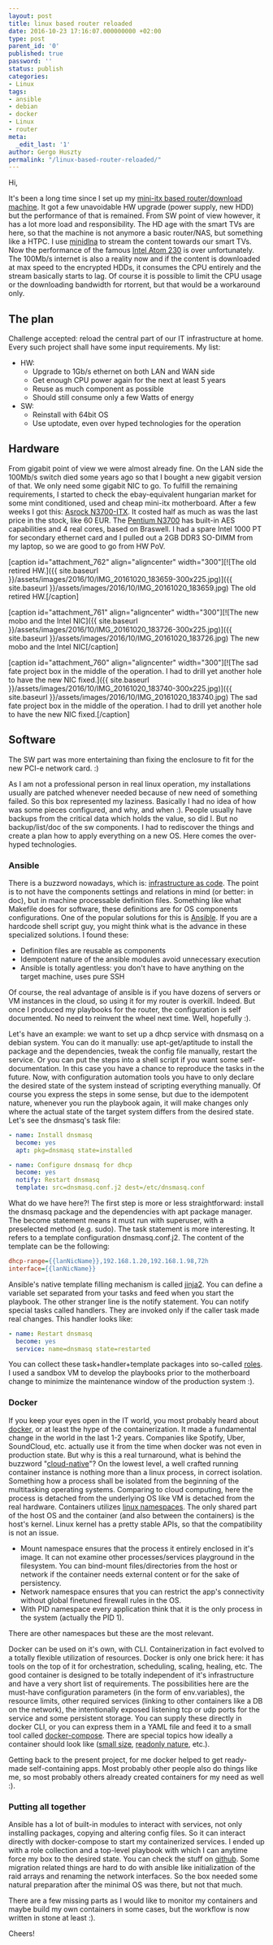 ```yaml
---
layout: post
title: linux based router reloaded
date: 2016-10-23 17:16:07.000000000 +02:00
type: post
parent_id: '0'
published: true
password: ''
status: publish
categories:
- Linux
tags:
- ansible
- debian
- docker
- Linux
- router
meta:
  _edit_last: '1'
author: Gergo Huszty
permalink: "/linux-based-router-reloaded/"
---
```

Hi,

It's been a long time since I set up my [mini-itx based router/download machine](https://libesz.digitaltrip.hu/my_linux_based_router/). It got a few unavoidable HW upgrade (power supply, new HDD) but the performance of that is remained. From SW point of view however, it has a lot more load and responsibility. The HD age with the smart TVs are here, so that the machine is not anymore a basic router/NAS, but something like a HTPC. I use [minidlna](https://sourceforge.net/projects/minidlna/) to stream the content towards our smart TVs. Now the performance of the famous [Intel Atom 230](http://ark.intel.com/products/35635/Intel-Atom-Processor-230-512K-Cache-1_60-GHz-533-MHz-FSB) is over unfortunately. The 100Mb/s internet is also a reality now and if the content is downloaded at max speed to the encrypted HDDs, it consumes the CPU entirely and the stream basically starts to lag. Of course it is possible to limit the CPU usage or the downloading bandwidth for rtorrent, but that would be a workaround only.<!--more-->

## The plan

Challenge accepted: reload the central part of our IT infrastructure at home. Every such project shall have some input requirements. My list:

- HW:
  - Upgrade to 1Gb/s ethernet on both LAN and WAN side
  - Get enough CPU power again for the next at least 5 years
  - Reuse as much component as possible
  - Should still consume only a few Watts of energy
- SW:
  - Reinstall with 64bit OS
  - Use uptodate, even over hyped technologies for the operation

## Hardware

From gigabit point of view we were almost already fine. On the LAN side the 100Mb/s switch died some years ago so that I bought a new gigabit version of that. We only need some gigabit NIC to go. To fulfill the remaining requirements, I started to check the ebay-equivalent hungarian market for some mint conditioned, used and cheap mini-itx motherboard. After a few weeks I got this: [Asrock N3700-ITX](http://www.asrock.com/mb/Intel/N3700-ITX/). It costed half as much as was the last price in the stock, like 60 EUR. The [Pentium N3700](http://ark.intel.com/products/87261/Intel-Pentium-Processor-N3700-2M-Cache-up-to-2_40-GHz) has built-in AES capabilities and 4 real cores, based on Braswell. I had a spare Intel 1000 PT for secondary ethernet card and I pulled out a 2GB DDR3 SO-DIMM from my laptop, so we are good to go from HW PoV.

[caption id="attachment\_762" align="aligncenter" width="300"][![The old retired HW.]({{ site.baseurl }}/assets/images/2016/10/IMG_20161020_183659-300x225.jpg)]({{ site.baseurl }}/assets/images/2016/10/IMG_20161020_183659.jpg) The old retired HW.[/caption]

[caption id="attachment\_761" align="aligncenter" width="300"][![The new mobo and the Intel NIC]({{ site.baseurl }}/assets/images/2016/10/IMG_20161020_183726-300x225.jpg)]({{ site.baseurl }}/assets/images/2016/10/IMG_20161020_183726.jpg) The new mobo and the Intel NIC[/caption]

[caption id="attachment\_760" align="aligncenter" width="300"][![The sad fate project box in the middle of the operation. I had to drill yet another hole to have the new NIC fixed.]({{ site.baseurl }}/assets/images/2016/10/IMG_20161020_183740-300x225.jpg)]({{ site.baseurl }}/assets/images/2016/10/IMG_20161020_183740.jpg) The sad fate project box in the middle of the operation. I had to drill yet another hole to have the new NIC fixed.[/caption]

## Software

The SW part was more entertaining than fixing the enclosure to fit for the new PCI-e network card. :)

As I am not a professional person in real linux operation, my installations usually are patched whenever needed because of new need of something failed. So this box represented my laziness. Basically I had no idea of how was some pieces configured, and why, and when :). People usually have backups from the critical data which holds the value, so did I. But no backup/list/doc of the sw components. I had to rediscover the things and create a plan how to apply everything on a new OS. Here comes the over-hyped technologies.

### Ansible

There is a buzzword nowadays, which is: [infrastructure as code](https://en.wikipedia.org/wiki/Infrastructure_as_Code). The point is to not have the components settings and relations in mind (or better: in doc), but in machine processable definition files. Something like what Makefile does for software, these definitions are for OS components configurations. One of the popular solutions for this is [Ansible](https://www.ansible.com/). If you are a hardcode shell script guy, you might think what is the advance in these specialized solutions. I found these:

- Definition files are reusable as components
- Idempotent nature of the ansible modules avoid unnecessary execution
- Ansible is totally agentless: you don't have to have anything on the target machine, uses pure SSH

Of course, the real advantage of ansible is if you have dozens of servers or VM instances in the cloud, so using it for my router is overkill. Indeed. But once I produced my playbooks for the router, the configuration is self documented. No need to reinvent the wheel next time. Well, hopefully :).

Let's have an example: we want to set up a dhcp service with dnsmasq on a debian system. You can do it manually: use apt-get/aptitude to install the package and the dependencies, tweak the config file manually, restart the service. Or you can put the steps into a shell script if you want some self-documentation. In this case you have a chance to reproduce the tasks in the future. Now, with configuration automation tools you have to only declare the desired state of the system instead of scripting everything manually. Of course you express the steps in some sense, but due to the idempotent nature, whenever you run the playbook again, it will make changes only where the actual state of the target system differs from the desired state. Let's see the dnsmasq's task file:

```yaml
- name: Install dnsmasq
  become: yes
  apt: pkg=dnsmasq state=installed

- name: Configure dnsmasq for dhcp
  become: yes
  notify: Restart dnsmasq
  template: src=dnsmasq.conf.j2 dest=/etc/dnsmasq.conf
```

What do we have here?! The first step is more or less straightforward: install the dnsmasq package and the dependencies with apt package manager. The become statement means it must run with superuser, with a preselected method (e.g. sudo). The task statement is more interesting. It refers to a template configuration dnsmasq.conf.j2. The content of the template can be the following:

```ini
dhcp-range={{lanNicName}},192.168.1.20,192.168.1.98,72h
interface={{lanNicName}}
```

Ansible's native template filling mechanism is called [jinja2](http://jinja.pocoo.org/docs/dev/). You can define a variable set separated from your tasks and feed when you start the playbook. The other stranger line is the notify statement. You can notify special tasks called handlers. They are invoked only if the caller task made real changes. This handler looks like:

```yaml
- name: Restart dnsmasq
  become: yes
  service: name=dnsmasq state=restarted
```

You can collect these task+handler+template packages into so-called [roles](http://docs.ansible.com/ansible/playbooks_roles.html). I used a sandbox VM to develop the playbooks prior to the motherboard change to minimize the maintenance window of the production system :).

### Docker

If you keep your eyes open in the IT world, you most probably heard about [docker](https://www.docker.com/), or at least the hype of the containerization. It made a fundamental change in the world in the last 1-2 years. Companies like Spotify, Uber, SoundCloud, etc. actually use it from the time when docker was not even in production state. But why is this a real turnaround, what is behind the buzzword "[cloud-native](http://www.informationweek.com/cloud/platform-as-a-service/cloud-native-what-it-means-why-it-matters/d/d-id/1321539)"? On the lowest level, a well crafted running container instance is nothing more than a linux process, in correct isolation. Something how a process shall be isolated from the beginning of the multitasking operating systems. Comparing to cloud computing, here the process is detached from the underlying OS like VM is detached from the real hardware. Containers utilizes [linux namespaces](http://man7.org/linux/man-pages/man7/namespaces.7.html). The only shared part of the host OS and the container (and also between the containers) is the host's kernel. Linux kernel has a pretty stable APIs, so that the compatibility is not an issue.

- Mount namespace ensures that the process it entirely enclosed in it's image. It can not examine other processes/services playground in the filesystem. You can bind-mount files/directories from the host or network if the container needs external content or for the sake of persistency.
- Network namespace ensures that you can restrict the app's connectivity without global finetuned firewall rules in the OS.
- With PID namespace every application think that it is the only process in the system (actually the PID 1).

There are other namespaces but these are the most relevant.

Docker can be used on it's own, with CLI. Containerization in fact evolved to a totally flexible utilization of resources. Docker is only one brick here: it has tools on the top of it for orchestration, scheduling, scaling, healing, etc. The good container is designed to be totally independent of it's infrastructure and have a very short list of requirements. The possibilities here are the must-have configuration parameters (in the form of env.variables), the resource limits, other required services (linking to other containers like a DB on the network), the intentionally exposed listening tcp or udp ports for the service and some persistent storage. You can supply these directly in docker CLI, or you can express them in a YAML file and feed it to a small tool called [docker-compose](https://docs.docker.com/compose/overview/). There are special topics how ideally a container should look like ([small size](http://blog.xebia.com/how-to-create-the-smallest-possible-docker-container-of-any-image/), [readonly nature](http://www.projectatomic.io/blog/2015/12/making-docker-images-write-only-in-production/), etc.).

Getting back to the present project, for me docker helped to get ready-made self-containing apps. Most probably other people also do things like me, so most probably others already created containers for my need as well :).

### Putting all together

Ansible has a lot of built-in modules to interact with services, not only installing packages, copying and altering config files. So it can interact directly with docker-compose to start my containerized services. I ended up with a role collection and a top-level playbook with which I can anytime force my box to the desired state. You can check the stuff on [github](https://github.com/libesz/lhs-ansible). Some migration related things are hard to do with ansible like initialization of the raid arrays and renaming the network interfaces. So the box needed some natural preparation after the minimal OS was there, but not that much.

There are a few missing parts as I would like to monitor my containers and maybe build my own containers in some cases, but the workflow is now written in stone at least :).

Cheers!

&nbsp;

